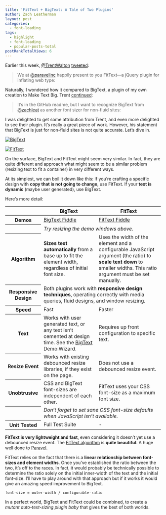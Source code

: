 ```yaml
---
title: 'FitText + BigText: A Tale of Two Plugins'
author: Zach Leatherman
layout: post
categories:
  - font-loading
tags:
  - highlight
  - font-loading
  - popular-posts-total
postRankTotalViews: 6
---
```


Earlier this week, [@TrentWalton][1] [tweeted][2]:

 [1]: http://twitter.com/trentwalton
 [2]: http://twitter.com/TrentWalton/status/67972022776508416

> We at [@paravelinc][3] happily present to you FitText—a jQuery plugin for inflating web type: 

 [3]: http://twitter.com/paravelinc

Naturally, I wondered how it compared to BigText, a plugin of my own creation to Make Text Big. Trent [continued][4]:

 [4]: http://twitter.com/TrentWalton/status/67989004427079682

> It’s in the GitHub readme, but I want to recognize BigText from [@zachleat][5] as another font sizer for non-fluid sites: 

 [5]: http://twitter.com/zachleat

I was delighted to get some attribution from Trent, and even more delighted to see their plugin. It’s really a great piece of work. However, his statement that BigText is just for non-fluid sites is not quite accurate. Let’s dive in.

[![][7img]][7]

 [7]: http://www.zachleat.com/web/bigtext-makes-text-big/
 [7img]: /web/wp-content/uploads/2011/05/Screen-shot-2011-05-12-at-11.05.26-PM.png "BigText"

[![][fittextimg]][fittext]

 [fittext]: http://fittextjs.com/
 [fittextimg]: /web/wp-content/uploads/2011/05/Screen-shot-2011-05-12-at-11.10.01-PM.png "FitText"

On the surface, BigText and FitText might seem very similar. In fact, they are quite different and approach what might seem to be a similar problem (resizing text to fit a container) in very different ways.

At its simplest, we can boil it down like this: If you’re crafting a specific design with **copy that is not going to change**, use FitText. If your **text is dynamic** (maybe user generated), use BigText.

Here’s more detail:

<table>
<thead>
<tr>
<th>&#160;</th>
<th>BigText</th>
<th>FitText</th>
</tr>
</thead>
<tbody>
<tr>
<th>Demos</th>
<td><a href="http://jsfiddle.net/zachleat/anJpE/">BigText Fiddle</a></td>
<td><a href="http://jsfiddle.net/zachleat/ExhDC/">FitText Fiddle</a></td>
</tr>
<tr>
<th>&#160;</th>
<td colspan="2"><em>Try resizing the demo windows above.</em></td>
</tr>
<tr>
<th>Algorithm</th>
<td><strong>Sizes text automatically</strong> from a base up to fit the element width, regardless of initial font size.</td>
<td>Uses the width of the element and a configurable JavaScript argument (the ratio) to <strong>scale text down</strong> to smaller widths. This ratio argument must be set manually.</td>
</tr>
<tr>
<th>Responsive Design</th>
<td colspan="2">Both plugins work with <strong>responsive design techniques</strong>, operating correctly with media queries, fluid designs, and window resizing.</td>
</tr>
<tr>
<th>Speed</th>
<td>Fast</td>
<td>Faster</td>
</tr>
<tr>
<th>Text</th>
<td>Works with user generated text, or any text isn&#8217;t cemented at design time. See the <a href="http://www.zachleat.com/bigtext/demo/">BigText Demo Wizard</a>.</td>
<td>Requires up front configuration to specific text.</td>
</tr>
<tr>
<th>Resize Event</th>
<td>Works with existing debounced resize libraries, if they exist on the page.</td>
<td>Does not use a debounced resize event.</td>
</tr>
<tr>
<th>Unobtrusive</th>
<td>CSS and BigText font-sizes are independent of each other.</td>
<td>FitText uses your CSS font-size as a maximum font size.</td>
</tr>
<tr>
<th>&#160;</th>
<td colspan="2"><em>Don&#8217;t forget to set sane CSS font-size defaults when JavaScript isn&#8217;t available.</em></td>
</tr>
<tr>
<th>Unit Tested</th>
<td>Full Test Suite</td>
<td>-</td>
</tr>
</tbody>
</table>


**FitText is very lightweight and fast**, even considering it doesn’t yet use a debounced resize event. The [FitText algorithm][11] is **quite beautiful**. A huge well done to [Paravel][12].

 [8]: http://jsfiddle.net/zachleat/anJpE/
 [9]: http://jsfiddle.net/zachleat/ExhDC/
 [10]: http://www.zachleat.com/bigtext/demo/
 [11]: https://github.com/davatron5000/FitText.js/blob/master/jquery.fittext.js
 [12]: http://paravelinc.com/

FitText relies on the fact that there is a **linear relationship between font-sizes and element widths**. Once you’ve established the ratio between the two, it’s off to the races. In fact, it would probably be technically possible to determine the ratio solely on the initial inner-width of the text and the initial font-size. I’ll have to play around with that approach but if it works it would give an amazing speed improvement to BigText.

`font-size = outer-width / configurable-ratio`

In a perfect world, BigText and FitText could be combined, to create a *mutant auto-text-sizing plugin baby* that gives the best of both worlds.
